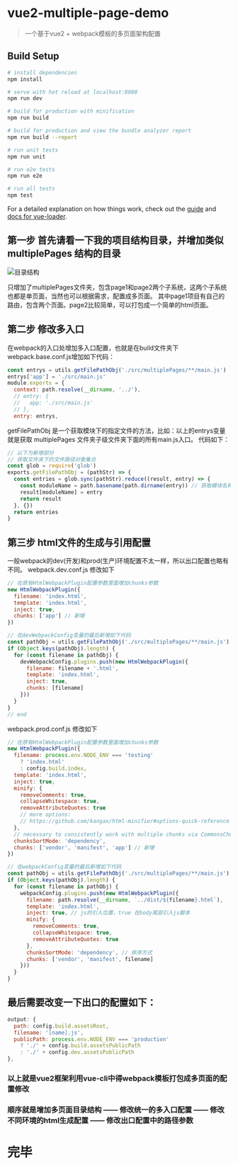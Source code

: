 # vue2-multiple-page-demo

> 一个基于vue2 + webpack模板的多页面架构配置

## Build Setup

``` bash
# install dependencies
npm install

# serve with hot reload at localhost:8080
npm run dev

# build for production with minification
npm run build

# build for production and view the bundle analyzer report
npm run build --report

# run unit tests
npm run unit

# run e2e tests
npm run e2e

# run all tests
npm test
```

For a detailed explanation on how things work, check out the [guide](http://vuejs-templates.github.io/webpack/) and [docs for vue-loader](http://vuejs.github.io/vue-loader).

## 第一步 首先请看一下我的项目结构目录，并增加类似 multiplePages 结构的目录
![目录结构](https://github.com/VYuLinLin/vue2-multiple-page-demo/blob/master/src/assets/directory.png)

只增加了multiplePages文件夹，包含page1和page2两个子系统，这两个子系统也都是单页面，当然也可以根据需求，配置成多页面。
其中page1项目有自己的路由，包含两个页面。page2比较简单，可以打包成一个简单的html页面。

## 第二步 修改多入口
在webpack的入口处增加多入口配置，也就是在build文件夹下webpack.base.conf.js增加如下代码：
``` js
const entrys = utils.getFilePathObj('./src/multiplePages/**/main.js')
entrys['app'] = './src/main.js'
module.exports = {
  context: path.resolve(__dirname, '../'),
  // entry: {
  //   app: './src/main.js'
  // },
  entry: entrys,
```
getFilePathObj 是一个获取模块下的指定文件的方法，比如：以上的entrys变量就是获取 multiplePages 文件夹子级文件夹下面的所有main.js入口。
代码如下：
```js
// 以下为新增部分
// 获取文件夹下的文件路径对象集合
const glob = require('glob')
exports.getFilePathObj = (pathStr) => {
  const entries = glob.sync(pathStr).reduce((result, entry) => {
    const moduleName = path.basename(path.dirname(entry)) // 获取模块名称
    result[moduleName] = entry
    return result
  }, {})
  return entries
}
```

## 第三步 html文件的生成与引用配置
一般webpack的dev(开发)和prod(生产)环境配置不太一样，所以出口配置也略有不同。
webpack.dev.conf.js 修改如下
```js
// 在原有HtmlWebpackPlugin配置参数里面增加chunks参数
new HtmlWebpackPlugin({
  filename: 'index.html',
  template: 'index.html',
  inject: true,
  chunks: ['app'] // 新增
})

// 在devWebpackConfig变量的最后新增如下代码
const pathObj = utils.getFilePathObj('./src/multiplePages/**/main.js')
if (Object.keys(pathObj).length) {
  for (const filename in pathObj) {
    devWebpackConfig.plugins.push(new HtmlWebpackPlugin({
      filename: filename + '.html',
      template: 'index.html',
      inject: true,
      chunks: [filename]
    }))
  }
}
// end
```

webpack.prod.conf.js 修改如下

```js
// 在原有HtmlWebpackPlugin配置参数里面增加chunks参数
new HtmlWebpackPlugin({
  filename: process.env.NODE_ENV === 'testing'
    ? 'index.html'
    : config.build.index,
  template: 'index.html',
  inject: true,
  minify: {
    removeComments: true,
    collapseWhitespace: true,
    removeAttributeQuotes: true
    // more options:
    // https://github.com/kangax/html-minifier#options-quick-reference
  },
  // necessary to consistently work with multiple chunks via CommonsChunkPlugin
  chunksSortMode: 'dependency',
  chunks: ['vendor', 'manifest', 'app'] // 新增
})

// 在webpackConfig变量的最后新增如下代码
const pathObj = utils.getFilePathObj('./src/multiplePages/**/main.js')
if (Object.keys(pathObj).length) {
  for (const filename in pathObj) {
    webpackConfig.plugins.push(new HtmlWebpackPlugin({
      filename: path.resolve(__dirname, `../dist/${filename}.html`),
      template: 'index.html',
      inject: true, // js的引入位置，true 在body尾部引入js脚本
      minify: {
        removeComments: true,
        collapseWhitespace: true,
        removeAttributeQuotes: true
      },
      chunksSortMode: 'dependency', // 排序方式
      chunks: ['vendor', 'manifest', filename]
    }))
  }
}
```

## 最后需要改变一下出口的配置如下：
```js
output: {
  path: config.build.assetsRoot,
  filename: '[name].js',
  publicPath: process.env.NODE_ENV === 'production'
    ? './' + config.build.assetsPublicPath
    : './' + config.dev.assetsPublicPath
},
```

### 以上就是vue2框架利用vue-cli中得webpack模板打包成多页面的配置修改
### 顺序就是增加多页面目录结构 —— 修改统一的多入口配置 —— 修改不同环境的html生成配置 —— 修改出口配置中的路径参数
# 完毕
